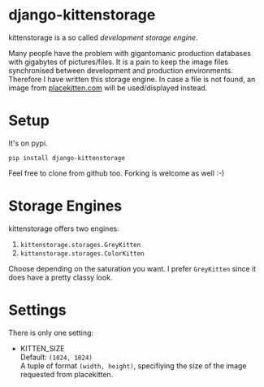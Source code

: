 # django-kittenstorage
kittenstorage is a so called _development storage engine_.

Many people have the problem with gigantomanic production databases with 
gigabytes of pictures/files. It is a pain to keep the image files synchronised 
between development and production environments.  
Therefore I have written this storage engine. In case a file is not found, 
an image from [placekitten.com](http://placekitten.com/) will be used/displayed
instead.

# Setup
It's on pypi.

    pip install django-kittenstorage

Feel free to clone from github too. Forking is welcome as well :-)

# Storage Engines
kittenstorage offers two engines:

1. `kittenstorage.storages.GreyKitten`
2. `kittenstorage.storages.ColorKitten`

Choose depending on the saturation you want. I prefer `GreyKitten` since it 
does have a pretty classy look.

# Settings
There is only one setting:

* KITTEN\_SIZE  
  Default: `(1024, 1024)`  
  A tuple of format `(width, height)`, specifiying the size of the image 
  requested from placekitten.
